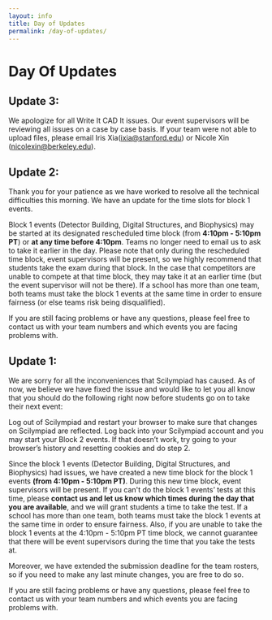 ```yaml
---
layout: info
title: Day of Updates
permalink: /day-of-updates/
---
```


# Day Of Updates

## Update 3:
We apologize for all Write It CAD It issues. Our event supervisors will be reviewing all issues on a case by case basis. If your team were not able to upload files, please email Iris Xia(ixia@stanford.edu) or Nicole Xin (nicolexin@berkeley.edu).

## Update 2:
Thank you for your patience as we have worked to resolve all the technical difficulties this morning. We have an update for the time slots for block 1 events.

Block 1 events (Detector Building, Digital Structures, and Biophysics) may be started at its designated rescheduled time block (from **4:10pm - 5:10pm PT**) or **at any time before 4:10pm**. Teams no longer need to email us to ask to take it earlier in the day. Please note that only during the rescheduled time block, event supervisors will be present, so we highly recommend that students take the exam during that block. In the case that competitors are unable to compete at that time block, they may take it at an earlier time (but the event supervisor will not be there). If a school has more than one team, both teams must take the block 1 events at the same time in order to ensure fairness (or else teams risk being disqualified). 

If you are still facing problems or have any questions, please feel free to contact us with your team numbers and which events you are facing problems with.

## Update 1:
We are sorry for all the inconveniences that Scilympiad has caused. As of now, we believe we have fixed the issue and would like to let you all know that you should do the following right now before students go on to take their next event:

Log out of Scilympiad and restart your browser to make sure that changes on Scilympiad are reflected.
Log back into your Scilympiad account and you may start your Block 2 events.
If that doesn’t work, try going to your browser’s history and resetting cookies and do step 2.

Since the block 1 events (Detector Building, Digital Structures, and Biophysics) had issues, we have created a new time block for the block 1 events **(from 4:10pm - 5:10pm PT)**. During this new time block, event supervisors will be present. If you can't do the block 1 events’ tests at this time, please **contact us and let us know which times during the day that you are available**, and we will grant students a time to take the test. If a school has more than one team, both teams must take the block 1 events at the same time in order to ensure fairness. Also, if you are unable to take the block 1 events at the 4:10pm - 5:10pm PT time block, we cannot guarantee that there will be event supervisors during the time that you take the tests at.

Moreover, we have extended the submission deadline for the team rosters, so if you need to make any last minute changes, you are free to do so.

If you are still facing problems or have any questions, please feel free to contact us with your team numbers and which events you are facing problems with.
